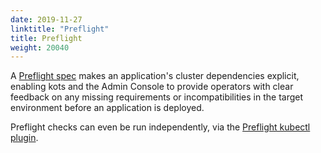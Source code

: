 ```yaml
---
date: 2019-11-27
linktitle: "Preflight"
title: Preflight
weight: 20040
---
```

A [Preflight spec](https://troubleshoot.sh/reference/preflights/) makes an application's cluster dependencies explicit, enabling kots and the Admin Console to provide operators with clear feedback on any missing requirements or incompatibilities in the target environment before an application is deployed.

Preflight checks can even be run independently, via the [Preflight kubectl plugin](https://troubleshoot.sh/docs/preflight/overview/).
